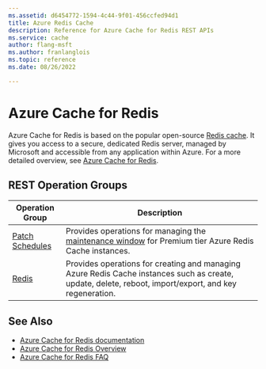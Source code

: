 ```yaml
---
ms.assetid: d6454772-1594-4c44-9f01-456ccfed94d1
title: Azure Redis Cache
description: Reference for Azure Cache for Redis REST APIs 
ms.service: cache
author: flang-msft
ms.author: franlanglois
ms.topic: reference
ms.date: 08/26/2022

---
```


# Azure Cache for Redis

Azure Cache for Redis is based on the popular open-source [Redis cache](http://redis.io). It gives you access to a secure, dedicated Redis server, managed by Microsoft and accessible from any application within Azure. For a more detailed overview, see [Azure Cache for Redis](/azure/azure-cache-for-redis/).

## REST Operation Groups

| Operation Group | Description |
|-----------------|-------------|
| [Patch Schedules](xref:management.azure.com.redis.patchschedules) | Provides operations for managing the [maintenance window](/azure-cache-for-redis/cache-administration.md/#schedule-updates) for Premium tier Azure Redis Cache instances.            |
| [Redis](xref:management.azure.com.redis.redis)           | Provides operations for creating and managing Azure Redis Cache instances such as create, update, delete, reboot, import/export, and key regeneration.      |

## See Also

- [Azure Cache for Redis documentation](/azure/azure-cache-for-redis/)
- [Azure Cache for Redis Overview](/azure/azure-cache-for-redis/cache-overview)
- [Azure Cache for Redis FAQ](/azure/azure-cache-for-redis/cache-faq)
